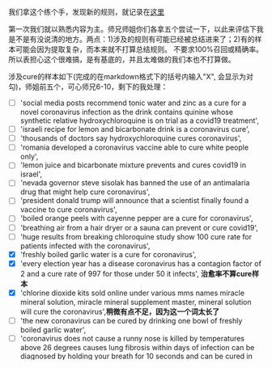 我们拿这个练个手，发现新的规则，就记录在[这里](https://github.com/msg-bq/Fake-news/blob/main/Translate_NL_to_LF/Pseudo_Specification.md)

第一次我们就以熟悉内容为主。师兄师姐你们各拿五个尝试一下，以此来评估下我是不是有没说清的地方。两点：1)涉及的规则有可能已经被总结进来了；2)有的样本可能会因为提取复杂，而本来就不打算总结规则。
不要求100%召回或精确率。所以表担心这个很难搞，是有基底的，并且太难做的我们本也不打算做。

涉及cure的样本如下(完成的在markdown格式下的括号内输入"X", 会显示为对勾)，师姐前五个，可心师兄6-10，剩下的我处理：

- [ ] 'social media posts recommend tonic water and zinc as a cure for a novel coronavirus infection as the drink contains quinine whose synthetic relative hydroxychloroquine is on trial as a covid19 treatment',
- [ ] 'israeli recipe for lemon and bicarbonate drink is a coronavirus cure',
- [ ] 'thousands of doctors say hydroxychloroquine cures coronavirus',
- [ ] 'romania developed a coronavirus vaccine able to cure white people only',
- [ ] 'lemon juice and bicarbonate mixture prevents and cures covid19 in israel',
- [ ] 'nevada governor steve sisolak has banned the use of an antimalaria drug that might help cure coronavirus',
- [ ] 'president donald trump will announce that a scientist finally found a vaccine to cure coronavirus',
- [ ] 'boiled orange peels with cayenne pepper are a cure for coronavirus',
- [ ] 'breathing air from a hair dryer or a sauna can prevent or cure covid19',
- [ ] 'huge results from breaking chloroquine study show 100 cure rate for patients infected with the coronavirus',
- [X] 'freshly boiled garlic water is a cure for coronavirus',
- [X] 'every election year has a disease coronavirus has a contagion factor of 2 and a cure rate of 997 for those under 50 it infects', **治愈率不算cure样本**
- [X] 'chlorine dioxide kits sold online under various mms names miracle mineral solution, miracle mineral supplement master, mineral solution will cure the coronavirus',**稍微有点不足，因为这一个词太长了**
- [ ] 'the new coronavirus can be cured by drinking one bowl of freshly boiled garlic water',
- [ ] 'coronavirus does not cause a runny nose is killed by temperatures above 26 degrees causes lung fibrosis within days of infection can be diagnosed by holding your breath for 10 seconds and can be cured in the early stages by drinking plenty of water',
- [X] 'knust students discover vaccine for coronavirus and cure patient in cte divoire', **不过这个是cure patient**，也还凑合算吧。这个如果patient前面不加the，cure会被识别为名词。这其实是个典型的可以常识知识增强的例子，就是说cure型patient不太可能是正确含义，动词才合理。但是吧，现阶段要不要做这个其实两说。因为效果其实太难预估了
- [X] 'a video posted on facebook claiming that chloroquine and azithromycin are proven cures of covid19', **proven会被错误识别，连到video上。尚未简单办法处理，先跳**
- [X] 'posts on social media claim that a spanish biological researcher called on international soccer stars cristiano ronaldo and lionel messi to find a cure for covid19 since they earn much more money than scientists',**无关样本**
- [X] 'there is no cure for covid19 no matter what the internet says', **这个没有作为主语的实体，要么不识别，要么单独写个None标签**
- [X] 'hydroxychloroquine cures this virus it just so happens this is the treatment used for radiation sickness',
- [X] 'thousands of doctors say hydroxychloroquine cures coronavirus',
- [ ] 'black cats in vietnam are being killed and consumed as a covid19 cure',
- [X] 'we cant make a vaccine that works for flu no vaccine for the respiratory syncytial virus rsv and we cant cure cancer yet somehow scientists can make a vaccine for covid19 in six months', **cure cancer，与cure样本无瓜**
- [X] 'hydroxychloroquine azithromycin and zinc cure covid19',
- [X] 'a group called americas frontline doctors are featured in viral video claiming hydroxychloroquine cures covid19',
- [X] 'stella immanuel claims that the drug combination of hydroxychloroquine zinc and azithromycin is a cure and preventative for covid19 and that people dont need to wear masks or practice physical distancing in a breitbart video featuring a group called americas frontline doctors',
- [X] 'fda warns of silver other bogus covid19 cures', **这个也基本不属于我们要处理的**
- [ ] 'hydroxychloroquine no covid cure, experts warn'

**注：目前打对勾的，尚未提取各词相关的修饰，只是提了中心词**
